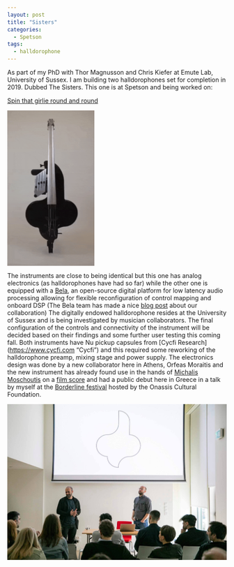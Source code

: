 ```yaml
---
layout: post
title: "Sisters"
categories:
  - Spetson
tags:
  - halldorophone
---
```

As part of my PhD with Thor Magnusson and Chris Kiefer at Emute Lab, University of Sussex. I am building two halldorophones set for completion in 2019. Dubbed The Sisters. This one is at Spetson and being worked on:

[Spin that girlie round and round](/img/DFspinSmall.gif)

<img align="center" src="/img/DFspinSmall.gif" width="200">

The instruments are close to being identical but this one has analog electronics (as halldorophones have had so far) while the other one is equipped with a [Bela](https://bela.io), an open-source digital platform for low latency audio processing allowing for flexible reconfiguration of control mapping and onboard DSP (The Bela team has made a nice [blog post](https://blog.bela.io/2019/03/14/halldorophone-feedback-and-bela/) about our collaboration)
The digitally endowed halldorophone resides at the University of Sussex and is being investigated by musician collaborators. The final configuration of the controls and connectivity of the instrument will be decided based on their findings and some further user testing this coming fall.
Both instruments have Nu pickup capsules from [Cycfi Research](https://www.cycfi.com “Cycfi”) and this required some reworking of the halldorophone preamp, mixing stage and power supply. The electronics design was done by a new collaborator here in Athens, Orfeas Moraitis and the new instrument has already found use in the hands of [Michalis Moschoutis](https://michalismoschoutis.com/) on a [film score](http://www.georgisgrigorakis.com/project/digger/?fbclid=IwAR0pyf_B37468TEWhjInbFT5xWISz1C1gR-OV4fSFpGZMrca0HAUyWHfNAk) and had a public debut here in Greece in a talk by myself at the [Borderline festival](https://www.onassis.org/whats-on/borderline-festival-2019/) hosted by the Onassis Cultural Foundation.

![At Borderline festival 2019. Michalis to the left, Halldór to the right](/img/borderline.jpg)
